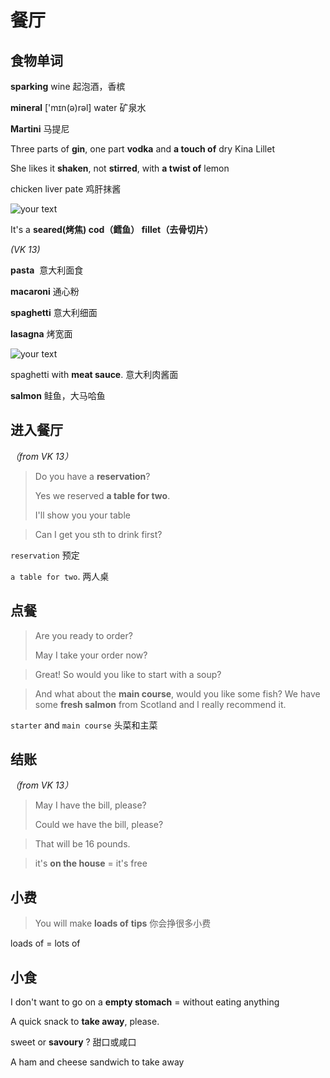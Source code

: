 # 餐厅

## 食物单词

**sparking** wine 起泡酒，香槟

**mineral** ['mɪn(ə)rəl] water 矿泉水



**Martini**   马提尼

Three parts of **gin**, one part **vodka** and **a touch of** dry Kina Lillet 

She likes it **shaken**, not **stirred**, with **a twist of** lemon



chicken liver pate 鸡肝抹酱

![your text](http://o7bk1ffzo.bkt.clouddn.com/1478355651174)



It's a **seared(烤焦) cod（鳕鱼） fillet（去骨切片）** 

*(VK 13)*



**pasta**  意大利面食

**macaroni** 通心粉

**spaghetti** 意大利细面

**lasagna**  烤宽面

![your text](http://o7bk1ffzo.bkt.clouddn.com/1479734464123)



spaghetti with **meat sauce**.  意大利肉酱面



**salmon**  鲑鱼，大马哈鱼





## 进入餐厅

*（from VK 13）*

> Do you have a **reservation**?
>
> Yes we reserved **a table for two**.  
>
> I'll show you your table



> Can I get you sth to drink first?



`reservation` 预定

`a table for two`.  两人桌



## 点餐

> Are you ready to order?
>
> May I take your order now?



> Great! So would you like to start with a soup?



> And what about the **main course**, would you like some fish?  We have some **fresh salmon** from Scotland and l really recommend it.



`starter` and `main course`   头菜和主菜

## 结账

*（from VK 13）*

> May I have the bill, please?
>
> Could we have the bill, please?



> That will be 16 pounds.



> it's **on the house** = it's free



## 小费

> You will make **loads of** **tips** 你会挣很多小费

loads of = lots of 



## 小食

I don't want to go on a **empty stomach** = without eating anything



A quick snack to **take away**, please.



sweet or **savoury** ? 甜口或咸口



A ham and cheese sandwich to take away





